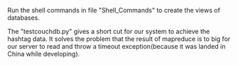 Run the shell commands in file "Shell_Commands" to create the views of databases.

The "testcouchdb.py" gives a short cut for our system to achieve the hashtag data. It solves the problem that the result of 
mapreduce is to big for our server to read and throw a timeout exception(because it was landed in China while developing).
